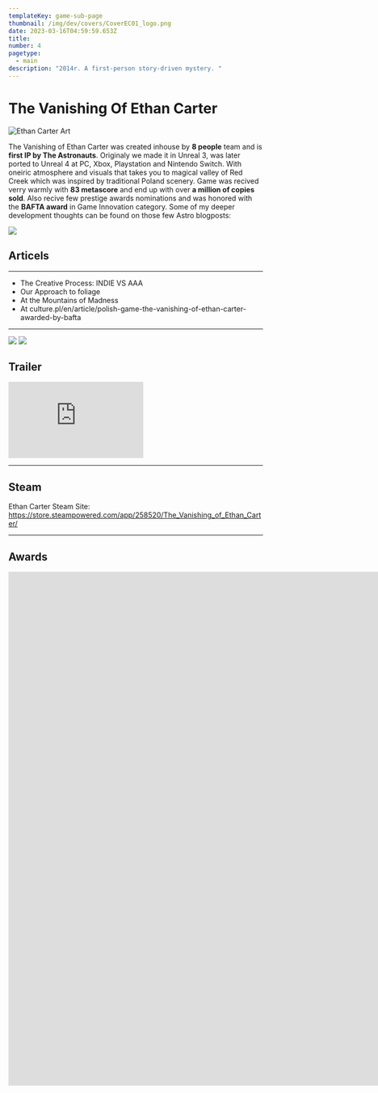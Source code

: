 ```yaml
---
templateKey: game-sub-page
thumbnail: /img/dev/covers/CoverEC01_logo.png
date: 2023-03-16T04:59:59.653Z
title:
number: 4
pagetype:
  - main
description: "2014r. A first-person story-driven mystery. "
---
```

# The Vanishing Of Ethan Carter
![Ethan Carter Art](/img/dev/TVOEC01.jpg)

The Vanishing of Ethan Carter was created inhouse by **8 people** team and is **first IP by The Astronauts**. Originaly we made it in Unreal 3, was later ported to Unreal 4 at PC, Xbox, Playstation and Nintendo Switch. With oneiric atmosphere and visuals that takes you to magical valley of Red Creek which was inspired by traditional Poland  scenery. Game was recived verry  warmly with **83 metascore** and end up with over **a million of copies sold**. Also recive few prestige awards nominations and was honored with the **BAFTA award** in Game Innovation category. Some of my deeper development thoughts can be found on those few Astro blogposts: 

![](/img/dev/FamilyHouse.jpg)


## Articels

---

- The Creative Process: INDIE VS AAA   
- Our Approach to foliage   
- At the Mountains of Madness   
- At culture.pl/en/article/polish-game-the-vanishing-of-ethan-carter-awarded-by-bafta   

--- 

![](/img/dev/the-vanishing-of-ethan-carter-concept-art.jpg)
![](/img/dev/RustyWood.jpg)

## Trailer 

<iframe width="267" height="151" src="https://www.youtube.com/embed/9oxbkL3N_fM" title="The Vanishing of Ethan Carter - Welcome to Red Creek Valley Trailer" frameborder="0" allow="accelerometer; autoplay; clipboard-write; encrypted-media; gyroscope; picture-in-picture; web-share" allowfullscreen></iframe>

--- 

## Steam

Ethan Carter Steam Site: https://store.steampowered.com/app/258520/The_Vanishing_of_Ethan_Carter/

--- 

## Awards 

<iframe width="2312" height="1017" src="https://www.youtube.com/embed/hFgVQuBDeHU" title="The Vanishing of Ethan Carter wins for Game Innovation wins Best Game | BAFTA Games Awards 2015" frameborder="0" allow="accelerometer; autoplay; clipboard-write; encrypted-media; gyroscope; picture-in-picture; web-share" allowfullscreen></iframe>

